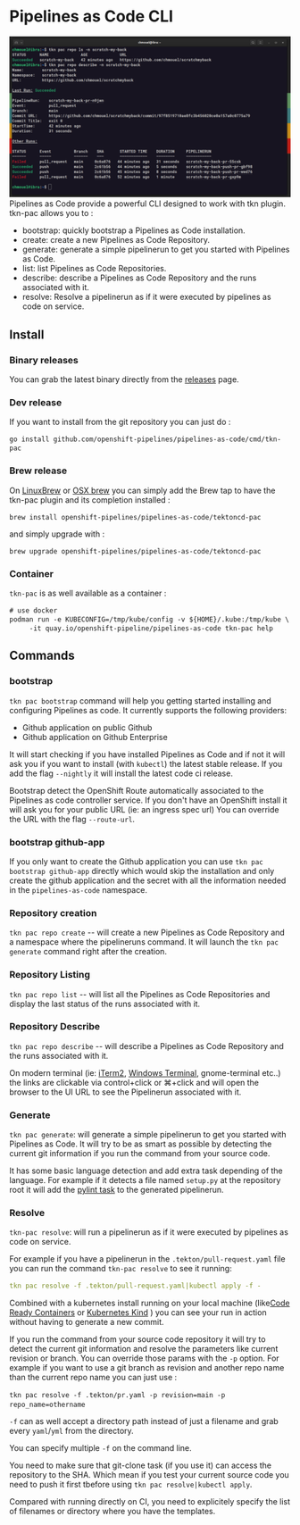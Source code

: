 # Pipelines as Code CLI

![tkn-plugin](./images/tkn-pac-cli.png)
Pipelines as Code provide a powerful CLI designed to work with tkn plugin.  tkn-pac allows you to :

* bootstrap: quickly bootstrap a Pipelines as Code installation.
* create: create a new Pipelines as Code Repository.
* generate: generate a simple pipelinerun to get you started with Pipelines as Code.
* list: list Pipelines as Code Repositories.
* describe: describe a Pipelines as Code Repository and the runs associated with it.
* resolve: Resolve a pipelinerun as if it were executed by pipelines as code on service.

## Install

### Binary releases

You can grab the latest binary directly from the
[releases](https://github.com/openshift-pipelines/pipelines-as-code/releases)
page.

### Dev release

If you want to install from the git repository you can just do :

```shell
go install github.com/openshift-pipelines/pipelines-as-code/cmd/tkn-pac
```

### Brew release

On [LinuxBrew](https://docs.brew.sh/Homebrew-on-Linux) or [OSX brew](https://brew.sh/) you can simply add the Brew tap
to have the tkn-pac plugin and its completion installed :

```shell
brew install openshift-pipelines/pipelines-as-code/tektoncd-pac
```

and simply upgrade with :

```shell
brew upgrade openshift-pipelines/pipelines-as-code/tektoncd-pac
```

### Container

`tkn-pac` is as well available as a container :

```shell
# use docker
podman run -e KUBECONFIG=/tmp/kube/config -v ${HOME}/.kube:/tmp/kube \
     -it quay.io/openshift-pipeline/pipelines-as-code tkn-pac help
```

## Commands

### bootstrap

`tkn pac bootstrap` command will help you getting started installing and configuring Pipelines as code. It currently supports the following providers:

* Github application on public Github
* Github application on Github Enterprise

It will start checking if you have installed Pipelines as Code and if not it will ask you if you want to  install (with `kubectl`) the latest stable release. If you add the flag `--nightly` it will install the latest code ci release.

Bootstrap detect the OpenShift Route automatically associated to the Pipelines as code controller service.
If you don't have an OpenShift install it will ask you for your public URL (ie: an ingress spec url)
You can override the URL with the flag `--route-url`.

### bootstrap github-app

If you only want to create the Github application you can use `tkn pac bootstrap
github-app` directly which would skip the installation and only create the
github application and the secret with all the information needed in the
`pipelines-as-code` namespace.

### Repository creation

`tkn pac repo create` -- will create a new Pipelines as Code Repository and a namespace where the pipelineruns command. It will launch the `tkn pac generate` command right after the creation.

### Repository Listing

`tkn pac repo list` -- will list all the Pipelines as Code Repositories and display the last status of the runs associated with it.

### Repository Describe

`tkn pac repo describe` -- will describe a Pipelines as Code Repository and the runs associated with it.

On modern terminal (ie: [iTerm2](https://iterm2.com/), [Windows Terminal](https://github.com/microsoft/terminal), gnome-terminal etc..) the links are clickable via control+click or ⌘+click and will open the browser to the UI URL to see the Pipelinerun associated with it.

### Generate

`tkn pac generate`: will generate a simple pipelinerun to get you started with Pipelines as Code. It will try to be as smart as possible by detecting the current git information if you run the command from your source code.

It has some basic language detection and add extra task depending of the language. For example if it detects a file named `setup.py` at the repository root it will add the [pylint task](https://hub.tekton.dev/tekton/task/pylint) to the generated pipelinerun.

### Resolve

`tkn-pac resolve`: will run a pipelinerun as if it were executed by pipelines
as code on service.

For example if you have a pipelinerun in the `.tekton/pull-request.yaml` file you can run the command `tkn-pac resolve` to see it running:

```yaml
tkn pac resolve -f .tekton/pull-request.yaml|kubectl apply -f -
```

Combined with a kubernetes install running on your local machine (like[Code Ready Containers](https://developers.redhat.com/products/codeready-containers/overview) or [Kubernetes Kind](https://kind.sigs.k8s.io/docs/user/quick-start/) ) you can see your run in action without having to generate a new commit.

If you run the command from your source code repository it will try to detect the current git information and resolve the parameters like current revision or branch. You can override those params with the `-p` option. For example if you want to use a git branch as revision and another repo name than the current repo name you can just use :

`tkn pac resolve -f .tekton/pr.yaml -p revision=main -p repo_name=othername`

`-f` can as well accept a directory path instead of just a filename and grab every `yaml`/`yml` from the directory.

You can specify multiple `-f` on the command line.

You need to make sure that git-clone task (if you use it) can access the repository to the SHA. Which mean if you test your current source code you need to push it first tbefore using `tkn pac resolve|kubectl apply`.

Compared with running directly on CI, you need to explicitely specify the list of filenames or directory where you have the templates.
